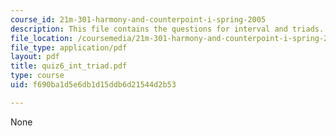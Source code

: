 ```yaml
---
course_id: 21m-301-harmony-and-counterpoint-i-spring-2005
description: This file contains the questions for interval and triads.
file_location: /coursemedia/21m-301-harmony-and-counterpoint-i-spring-2005/f690ba1d5e6db1d15ddb6d21544d2b53_quiz6_int_triad.pdf
file_type: application/pdf
layout: pdf
title: quiz6_int_triad.pdf
type: course
uid: f690ba1d5e6db1d15ddb6d21544d2b53

---
```

None